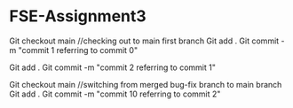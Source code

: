 # FSE-Assignment3

Git checkout main //checking out to main first branch
Git add .
Git commit -m "commit 1 referring to commit 0"

Git add .
Git commit -m "commit 2 referring to commit 1"

Git checkout main //switching from merged bug-fix branch to main branch
Git add .
Git commit -m "commit 10 referring to commit 2"